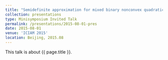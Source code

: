 ```yaml
---
title: "Semidefinite approximation for mixed binary nonconvex quadratically constrained quadratic programs"
collection: presentations
type: Minisymposium Invited Talk
permalink: /presentations/2015-08-01-pres
date: 2015-08-01
venue: 'ICIAM 2015'
location: Beijing, 2015.08
---
```


This talk is about {{ page.title }}.
